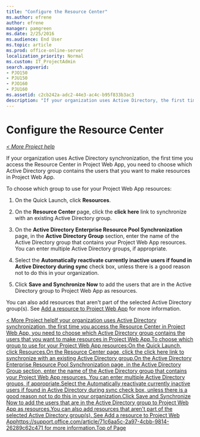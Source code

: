 ```yaml
---
title: "Configure the Resource Center"
ms.author: efrene
author: efrene
manager: pamgreen
ms.date: 2/25/2016
ms.audience: End User
ms.topic: article
ms.prod: office-online-server
localization_priority: Normal
ms.custom: IT_ProjectAdmin
search.appverid:
- PJO150
- PJU150
- PJO160
- PJU160
ms.assetid: c2cb242a-adc2-44e3-ac4c-b95f833b3ac3
description: "If your organization uses Active Directory, the first time you view the Resource Center in Project Web App, you can choose to add members of an Active Directory group as resources."
---
```


# Configure the Resource Center

 *[\< More Project help](project-help.md)* 
  
If your organization uses Active Directory synchronization, the first time you access the Resource Center in Project Web App, you need to choose which Active Directory group contains the users that you want to make resources in Project Web App.
  
To choose which group to use for your Project Web App resources:
  
1. On the Quick Launch, click **Resources**.
    
2. On the **Resource Center** page, click the **click here** link to synchronize with an existing Active Directory group. 
    
3. On the **Active Directory Enterprise Resource Pool Synchronization** page, in the **Active Directory Group** section, enter the name of the Active Directory group that contains your Project Web App resources. You can enter multiple Active Directory groups, if appropriate. 
    
4. Select the **Automatically reactivate currently inactive users if found in Active Directory during sync** check box, unless there is a good reason not to do this in your organization. 
    
5. Click **Save and Synchronize Now** to add the users that are in the Active Directory group to Project Web App as resources. 
    
You can also add resources that aren't part of the selected Active Directory group(s). See [Add a resource to Project Web App](https://support.office.com/article/71c6aa5c-2a97-4cbb-9814-26289c62c471) for more information. 
  
[\< More Project helpIf your organization uses Active Directory synchronization, the first time you access the Resource Center in Project Web App, you need to choose which Active Directory group contains the users that you want to make resources in Project Web App.To choose which group to use for your Project Web App resources:On the Quick Launch, click Resources.On the Resource Center page, click the click here link to synchronize with an existing Active Directory group.On the Active Directory Enterprise Resource Pool Synchronization page, in the Active Directory Group section, enter the name of the Active Directory group that contains your Project Web App resources. You can enter multiple Active Directory groups, if appropriate.Select the Automatically reactivate currently inactive users if found in Active Directory during sync check box, unless there is a good reason not to do this in your organization.Click Save and Synchronize Now to add the users that are in the Active Directory group to Project Web App as resources.You can also add resources that aren't part of the selected Active Directory group(s). See Add a resource to Project Web Apphttps://support.office.com/article/71c6aa5c-2a97-4cbb-9814-26289c62c471 for more information.Top of Page](configure-the-resource-center.md#__top)
  

